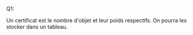 Q1:

Un certificat est le nombre d'objet et leur poids respectifs. On pourra les stocker dans un tableau.
